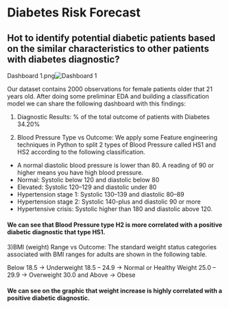 # Diabetes Risk Forecast

## Hot to identify potential diabetic patients based on the similar characteristics to other patients with diabetes diagnostic?

Dashboard 1.png![Dashboard 1](https://user-images.githubusercontent.com/77758249/126440042-840629f4-ade0-4d12-b551-bf69fb5c165e.png)

Our dataset contains 2000 observations for female patients older that 21 years old. After doing some preliminar EDA and building a classification model we can share the following dashboard with this findings:

1) Diagnostic Results: % of the total outcome of patients with Diabetes 34.20%

2) Blood Pressure Type vs Outcome: We apply some Feature engineering techniques in Python to split 2 types of Blood Pressure called HS1 and HS2 according to the following classification.
- A normal diastolic blood pressure is lower than 80. A reading of 90 or higher means you have high blood pressure.
- Normal: Systolic below 120 and diastolic below 80
- Elevated: Systolic 120–129 and diastolic under 80
- Hypertension stage 1: Systolic 130–139 and diastolic 80–89
- Hypertension stage 2: Systolic 140-plus and diastolic 90 or more
- Hypertensive crisis: Systolic higher than 180 and diastolic above 120.

#### We can see that Blood Pressure type H2 is more correlated with a positive diabetic diagnostic that type HS1.

3)BMI (weight) Range vs Outcome: The standard weight status categories associated with BMI ranges for adults are shown in the following table.

Below 18.5 -> Underweight
18.5 – 24.9 -> Normal or Healthy Weight
25.0 – 29.9 -> Overweight
30.0 and Above -> Obese

#### We can see on the graphic that weight increase is highly correlated with a positive diabetic diagnostic. 
